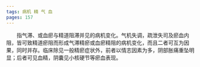 ```yaml
---
tags: 病机 精 气 血
pages: 157
---
```

&emsp;&emsp;指气滞、或血瘀与精道阻滞并见的病机变化。气机失调，疏泄失司及瘀血内阻，皆可致精道瘀阻而形成气滞精瘀或血瘀精阻的病机变化，而且二者可互为因果，同时并存。临床除见一般精瘀症状外，前者以情志因素为多，阴部胀痛重坠明显；后者可见血精，阴囊见小核硬节等瘀血表现。